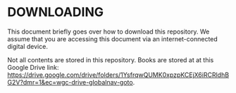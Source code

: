 # DOWNLOADING

This document briefly goes over how to download this repository. We assume that you are accessing this document via an internet-connected digital device.

Not all contents are stored in this repository. Books are stored at at this Google Drive link: https://drive.google.com/drive/folders/1YsfrqwQUMK0xpzpKCEjX6iRCRldhBG2V?dmr=1&ec=wgc-drive-globalnav-goto.